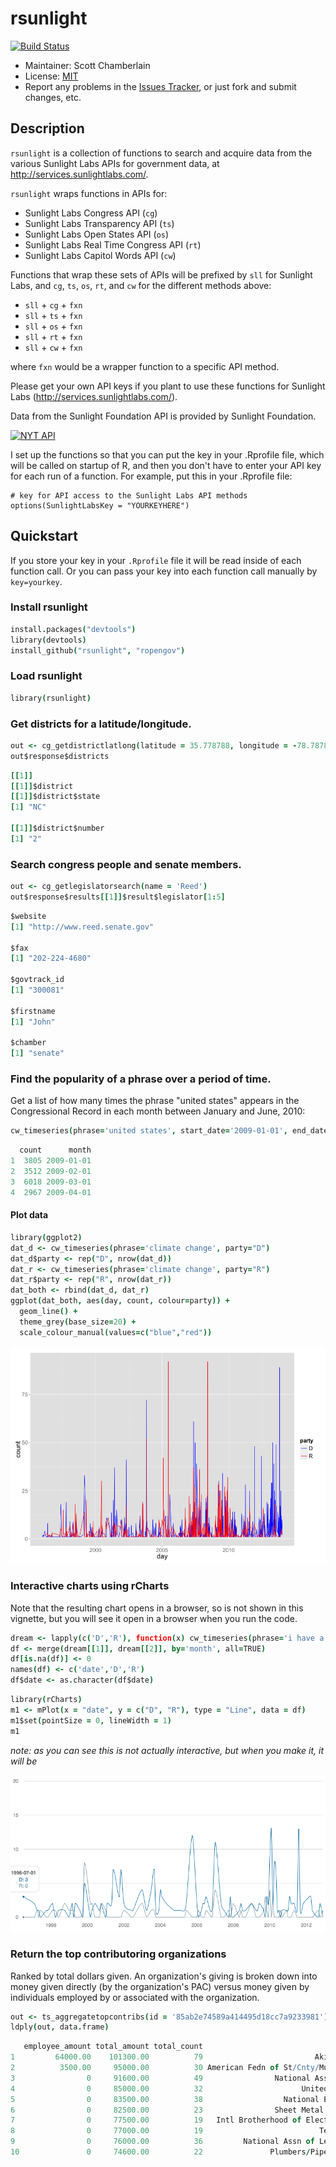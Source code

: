 rsunlight
======

[![Build Status](https://api.travis-ci.org/rOpenGov/rsunlight.png)](https://travis-ci.org/rOpenGov/rsunlight)

+ Maintainer: Scott Chamberlain
+ License: [MIT](http://creativecommons.org/publicdomain/zero/1.0/)
+ Report any problems in the [Issues Tracker](https://github.com/SChamberlain/rsunlight/issues), or just fork and submit changes, etc.

## Description

`rsunlight` is a collection of functions to search and acquire data from the various Sunlight Labs APIs for government data, at http://services.sunlightlabs.com/.

`rsunlight` wraps functions in APIs for:

 * Sunlight Labs Congress API (`cg`)
 * Sunlight Labs Transparency API (`ts`)
 * Sunlight Labs Open States API (`os`)
 * Sunlight Labs Real Time Congress API (`rt`) 
 * Sunlight Labs Capitol Words API (`cw`)

Functions that wrap these sets of APIs will be prefixed by `sll` for Sunlight Labs, and `cg`, `ts`, `os`, `rt`, and `cw` for the different methods above:

 * `sll` + `cg` + `fxn` 
 * `sll` + `ts` + `fxn` 
 * `sll` + `os` + `fxn` 
 * `sll` + `rt` + `fxn` 
 * `sll` + `cw` + `fxn`

where `fxn` would be a wrapper function to a specific API method. 

Please get your own API keys if you plant to use these functions for Sunlight Labs (http://services.sunlightlabs.com/).

Data from the Sunlight Foundation API is provided by Sunlight Foundation.

<a border="0" href="http://services.sunlightlabs.com/" ><img src="http://www.altweeklies.com/imager/b/main/5866471/f291/SunlightFoundationLogo_500wide.gif" alt="NYT API" /></a>

I set up the functions so that you can put the key in your .Rprofile file, which will be called on startup of R, and then you don't have to enter your API key for each run of a function. For example, put this in your .Rprofile file:

```
# key for API access to the Sunlight Labs API methods
options(SunlightLabsKey = "YOURKEYHERE")
```

## Quickstart

If you store your key in your `.Rprofile` file it will be read inside of each function call. Or you can pass your key into each function call manually by `key=yourkey`. 

### Install rsunlight

```coffee
install.packages("devtools")
library(devtools)
install_github("rsunlight", "ropengov")
```

### Load rsunlight

```coffee
library(rsunlight)
```

### Get districts for a latitude/longitude.

```coffee
out <- cg_getdistrictlatlong(latitude = 35.778788, longitude = -78.787805)
out$response$districts
```

```coffee
[[1]]
[[1]]$district
[[1]]$district$state
[1] "NC"

[[1]]$district$number
[1] "2"
```

### Search congress people and senate members.

```coffee
out <- cg_getlegislatorsearch(name = 'Reed')
out$response$results[[1]]$result$legislator[1:5]
```

```coffee
$website
[1] "http://www.reed.senate.gov"

$fax
[1] "202-224-4680"

$govtrack_id
[1] "300081"

$firstname
[1] "John"

$chamber
[1] "senate"
```

### Find the popularity of a phrase over a period of time.

Get a list of how many times the phrase "united states" appears in the Congressional Record in each month between January and June, 2010:

```coffee
cw_timeseries(phrase='united states', start_date='2009-01-01', end_date='2009-04-30', granularity='month')
```

```coffee
  count      month
1  3805 2009-01-01
2  3512 2009-02-01
3  6018 2009-03-01
4  2967 2009-04-01
```

#### Plot data

```coffee
library(ggplot2)
dat_d <- cw_timeseries(phrase='climate change', party="D")
dat_d$party <- rep("D", nrow(dat_d))
dat_r <- cw_timeseries(phrase='climate change', party="R")
dat_r$party <- rep("R", nrow(dat_r))
dat_both <- rbind(dat_d, dat_r)
ggplot(dat_both, aes(day, count, colour=party)) + 
  geom_line() + 
  theme_grey(base_size=20) + 
  scale_colour_manual(values=c("blue","red"))
```

![](inst/img/readmeplot1.png)

### Interactive charts using rCharts

Note that the resulting chart opens in a browser, so is not shown in this vignette, but you will see it open in a browser when you run the code.

```coffee
dream <- lapply(c('D','R'), function(x) cw_timeseries(phrase='i have a dream', party=x, start_date='1996-01-01', end_date='2013-01-01', granularity='month'))
df <- merge(dream[[1]], dream[[2]], by='month', all=TRUE)
df[is.na(df)] <- 0
names(df) <- c('date','D','R')
df$date <- as.character(df$date)
```

```coffee
library(rCharts)
m1 <- mPlot(x = "date", y = c("D", "R"), type = "Line", data = df)
m1$set(pointSize = 0, lineWidth = 1)
m1
```

_note: as you can see this is not actually interactive, but when you make it, it will be_

![](inst/img/rcharts_plot.png)

### Return the top contributoring organizations

Ranked by total dollars given. An organization's giving is broken down into money given directly (by the organization's PAC) versus money given by individuals employed by or associated with the organization.

```coffee
out <- ts_aggregatetopcontribs(id = '85ab2e74589a414495d18cc7a9233981')
ldply(out, data.frame)
```

```coffee
   employee_amount total_amount total_count                                     name direct_count employee_count                               id direct_amount
1         64000.00    101300.00          79                         Akin, Gump et al           16             63 105dcfc8c9384875a099af230dad9917      37300.00
2          3500.00     95000.00          30 American Fedn of St/Cnty/Munic Employees           26              4 fb702029157e4c7c887172eba71c66c5      91500.00
3                0     91600.00          49                National Assn of Realtors           49              0 bb98402bd4d3471cad392a671ecd733a      91600.00
4                0     85000.00          32                      United Auto Workers           32              0 4d3167b97c9f48deb433aad57bb0ee44      85000.00
5                0     83500.00          38                  National Education Assn           38              0 1b8fea7e453d4e75841eac48ff9df550      83500.00
6                0     82500.00          23                Sheet Metal Workers Union           23              0 425be85642b24cc2bc3d8a0bb3c7bc92      82500.00
7                0     77500.00          19   Intl Brotherhood of Electrical Workers           19              0 b53b4ad137d743a996f4d7467700fc88      77500.00
8                0     77000.00          19                          Teamsters Union           19              0 f89c8e3ab2b44f72971f91b764868231      77000.00
9                0     76000.00          36         National Assn of Letter Carriers           36              0 390767dc6b4b491ca775b1bdf8a36eea      76000.00
10               0     74600.00          22               Plumbers/Pipefitters Union           22              0 c869c8e293614e10960b2e77f5eabecd      74600.00
```